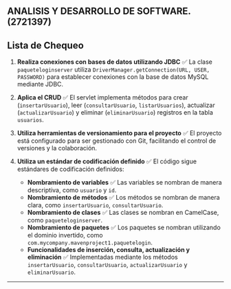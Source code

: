 ANALISIS Y DESARROLLO DE SOFTWARE. (2721397)
---

## Lista de Chequeo

1. **Realiza conexiones con bases de datos utilizando JDBC** ✅
   La clase `paqueteloginserver` utiliza `DriverManager.getConnection(URL, USER, PASSWORD)` para establecer conexiones con la base de datos MySQL mediante JDBC.

2. **Aplica el CRUD** ✅
   El servlet implementa métodos para crear (`insertarUsuario`), leer (`consultarUsuario`, `listarUsuarios`), actualizar (`actualizarUsuario`) y eliminar (`eliminarUsuario`) registros en la tabla `usuarios`.

3. **Utiliza herramientas de versionamiento para el proyecto** ✅
   El proyecto está configurado para ser gestionado con Git, facilitando el control de versiones y la colaboración.

4. **Utiliza un estándar de codificación definido** ✅
   El código sigue estándares de codificación definidos:
   - **Nombramiento de variables** ✅
     Las variables se nombran de manera descriptiva, como `usuario` y `id`.
   - **Nombramiento de métodos** ✅
     Los métodos se nombran de manera clara, como `insertarUsuario`, `consultarUsuario`.
   - **Nombramiento de clases** ✅
     Las clases se nombran en CamelCase, como `paqueteloginserver`.
   - **Nombramiento de paquetes** ✅
     Los paquetes se nombran utilizando el dominio invertido, como `com.mycompany.mavenproject1.paquetelogin`.
   - **Funcionalidades de inserción, consulta, actualización y eliminación** ✅
     Implementadas mediante los métodos `insertarUsuario`, `consultarUsuario`, `actualizarUsuario` y `eliminarUsuario`.

---

